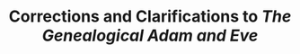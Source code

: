 ---
title: Corrections and Clarifications to *The Genealogical Adam and Eve*
about:
- https://peacefulscience.org/books/genealogical-adam-eve/
---